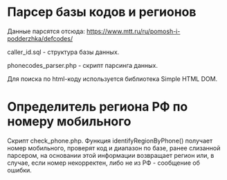 # Парсер базы кодов и регионов

Данные парсятся отсюда: https://www.mtt.ru/ru/pomosh-i-podderzhka/defcodes/

caller_id.sql - структура базы данных.

phonecodes_parser.php - скрипт парсинга данных.

Для поиска по html-коду используется библиотека Simple HTML DOM.

# Определитель региона РФ по номеру мобильного

Скрипт check_phone.php. Функция identifyRegionByPhone() получает номер мобильного, проверят код и диапазон по базе, ранее слизанной парсером, на основании этой информации возвращает регион или, в случае, если номер некорректен, либо не из РФ - сообщение об ошибки.
